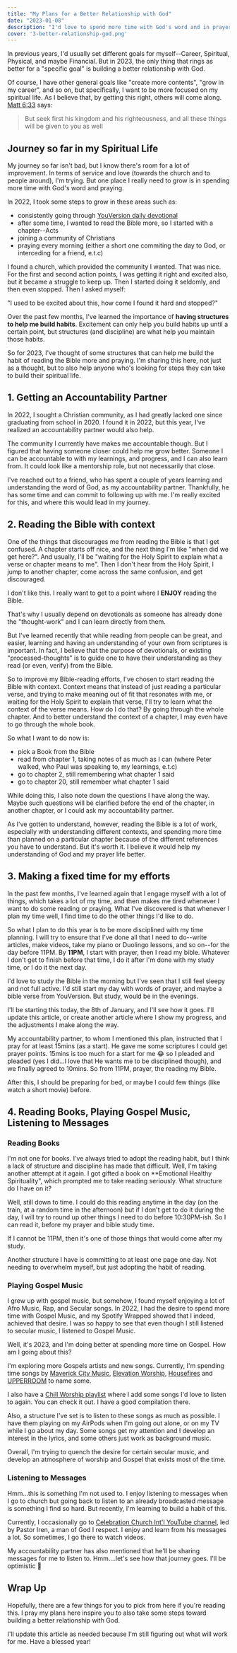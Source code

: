 ```yaml
---
title: "My Plans for a Better Relationship with God"
date: "2023-01-08"
description: "I'd love to spend more time with God's word and in prayers this year. Here are my plans on structures I intend to set in place to achieve this"
cover: '3-better-relationship-god.png'
---
```


In previous years, I'd usually set different goals for myself--Career, Spiritual, Physical, and maybe Financial. But in 2023, the only thing that rings as better for a "specific goal" is building a better relationship with God.

Of course, I have other general goals like "create more contents", "grow in my career", and so on, but specifically, I want to be more focused on my spiritual life. As I believe that, by getting this right, others will come along. [Matt 6:33](https://www.bible.com/en-GB/bible/111/mat.6.33) says:

> But seek first his kingdom and his righteousness, and all these things will be given to you as well

## Journey so far in my Spiritual Life

My journey so far isn't bad, but I know there's room for a lot of improvement. In terms of service and love (towards the church and to people around), I'm trying. But one place I really need to grow is in spending more time with God's word and praying.

In 2022, I took some steps to grow in these areas such as:

* consistently going through [YouVersion daily devotional](https://www.bible.com/verse-of-the-day)
* after some time, I wanted to read the Bible more, so I started with a chapter--Acts
* joining a community of Christians
* praying every morning (either a short one commiting the day to God, or interceding for a friend, e.t.c)

I found a church, which provided the community I wanted. That was nice. For the first and second action points, I was getting it right and excited also, but it became a struggle to keep up. Then I started doing it seldomly, and then even stopped. Then I asked myself:

"I used to be excited about this, how come I found it hard and stopped?"

Over the past few months, I've learned the importance of **having structures to help me build habits**. Excitement can only help you build habits up until a certain point, but structures (and discipline) are what help you maintain those habits.

So for 2023, I've thought of some structures that can help me build the habit of reading the Bible more and praying. I'm sharing this here, not just as a thought, but to also help anyone who's looking for steps they can take to build their spiritual life.

## 1. Getting an Accountability Partner

In 2022, I sought a Christian community, as I had greatly lacked one since graduating from school in 2020. I found it in 2022, but this year, I've realized an accountability partner would also help.

The community I currently have makes me accountable though. But I figured that having someone closer could help me grow better. Someone I can be accountable to with my learnings, and progress, and I can also learn from. It could look like a mentorship role, but not necessarily that close.

I've reached out to a friend, who has spent a couple of years learning and understanding the word of God, as my accountability partner. Thankfully, he has some time and can commit to following up with me. I'm really excited for this, and where this would lead in my journey.

## 2. Reading the Bible with context

One of the things that discourages me from reading the Bible is that I get confused. A chapter starts off nice, and the next thing I'm like "when did we get here?". And usually, I'll be "waiting for the Holy Spirit to explain what a verse or chapter means to me". Then I don't hear from the Holy Spirit, I jump to another chapter, come across the same confusion, and get discouraged.

I don't like this. I really want to get to a point where I **ENJOY** reading the Bible.

That's why I usually depend on devotionals as someone has already done the "thought-work" and I can learn directly from them.

But I've learned recently that while reading from people can be great, and easier, learning and having an understanding of your own from scriptures is important. In fact, I believe that the purpose of devotionals, or existing "processed-thoughts" is to guide one to have their understanding as they read (or even, verify) from the Bible.

So to improve my Bible-reading efforts, I've chosen to start reading the Bible with context. Context means that instead of just reading a particular verse, and trying to make meaning out of fit that resonates with me, or waiting for the Holy Spirit to explain that verse, I'll try to learn what the context of the verse means. How do I do that? By going through the whole chapter. And to better understand the context of a chapter, I may even have to go through the whole book.

So what I want to do now is:

* pick a Book from the Bible
* read from chapter 1, taking notes of as much as I can (where Peter walked, who Paul was speaking to, my learnings, e.t.c)
* go to chapter 2, still remembering what chapter 1 said
* go to chapter 20, still remember what chapter 1 said

While doing this, I also note down the questions I have along the way. Maybe such questions will be clarified before the end of the chapter, in another chapter, or I could ask my accountability partner.

As I've gotten to understand, however, reading the Bible is a lot of work, especially with understanding different contexts, and spending more time than planned on a particular chapter because of the different references you have to understand. But it's worth it. I believe it would help my understanding of God and my prayer life better.

## 3. Making a fixed time for my efforts

In the past few months, I've learned again that I engage myself with a lot of things, which takes a lot of my time, and then makes me tired whenever I want to do some reading or praying. What I've discovered is that whenever I plan my time well, I find time to do the other things I'd like to do.

So what I plan to do this year is to be more disciplined with my time planning. I will try to ensure that I've done all that I need to do--write articles, make videos, take my piano or Duolingo lessons, and so on--for the day before 11PM. By **11PM**, I start with prayer, then I read my bible. Whatever I don't get to finish before that time, I do it after I'm done with my study time, or I do it the next day.

I'd love to study the Bible in the morning but I've seen that I still feel sleepy and not full active. I'd still start my day with words of prayer, and maybe a bible verse from YouVersion. But study, would be in the evenings.

I'll be starting this today, the 8th of January, and I'll see how it goes. I'll update this article, or create another article where I show my progress, and the adjustments I make along the way.

My accountability partner, to whom I mentioned this plan, instructed that I pray for at least 15mins (as a start). He gave me some scriptures I could get prayer points. 15mins is too much for a start for me 😂 so I pleaded and pleaded (yes I did...I love that He wants me to be disciplined though), and we finally agreed to 10mins. So from 11PM, prayer, the reading my Bible.

After this, I should be preparing for bed, or maybe I could few things (like watch a short movie) before.

## 4. Reading Books, Playing Gospel Music, Listening to Messages

### Reading Books

I'm not one for books. I've always tried to adopt the reading habit, but I think a lack of structure and discipline has made that difficult. Well, I'm taking another attempt at it again. I got gifted a book on **Emotional Healthy Spirituality", which prompted me to take reading seriously. What structure do I have on it?

Well, still down to time. I could do this reading anytime in the day (on the train, at a random time in the afternoon) but if I don't get to do it during the day, I will try to round up other things I need to do before 10:30PM-ish. So I can read it, before my prayer and bible study time.

If I cannot be 11PM, then it's one of those things that would come after my study.

Another structure I have is committing to at least one page one day. Not needing to overwhelm myself, but just adopting the habit of reading.

### Playing Gospel Music

I grew up with gospel music, but somehow, I found myself enjoying a lot of Afro Music, Rap, and Secular songs. In 2022, I had the desire to spend more time with Gospel Music, and my Spotify Wrapped showed that I indeed, achieved that desire. I was so happy to see that even though I still listened to secular music, I listened to Gospel Music.

Well, it's 2023, and I'm doing better at spending more time on Gospel. How am I going about this?

I'm exploring more Gospels artists and new songs. Currently, I'm spending time songs by [Maverick City Music](https://open.spotify.com/artist/58r1rB5t3VF5X6yXGPequV?si=FnDRcFxWSQadZ-aeZyuFew), [Elevation Worship](https://open.spotify.com/artist/3YCKuqpv9nCsIhJ2v8SMix?si=LSWLSic9SsmhHZL0HI4k6g), [Housefires](https://open.spotify.com/artist/6egyCFgiJ1j941PaxKoWJD?si=hxudtJDhThms4XKzC4etFQ) and [UPPERROOM](https://open.spotify.com/artist/107CG0UhUl9GJnPwF83N63?si=dBrFXjOIRSSMQaeFja8tAQ) to name some.

I also have a [Chill Worship playlist](https://open.spotify.com/playlist/4ICONSv6WH7boDV2wtMglw?si=6ad895a1ee614ee0) where I add some songs I'd love to listen to again. You can check it out. I have a good compilation there.

Also, a structure I've set is to listen to these songs as much as possible. I have them playing on my AirPods when I'm going out alone, or on my TV while I go about my day. Some songs get my attention and I develop an interest in the lyrics, and some others just work as background music.

Overall, I'm trying to quench the desire for certain secular music, and develop an atmosphere of worship and Gospel that exists most of the time.

### Listening to Messages

Hmm...this is something I'm not used to. I enjoy listening to messages when I go to church but going back to listen to an already broadcasted message is something I find so hard. But recently, I'm learning to build a habit of this.

Currently, I occasionally go to [Celebration Church Int'l YouTube channel](https://www.youtube.com/@CelebrationChurchNG/videos), led by Pastor Iren, a man of God I respect. I enjoy and learn from his messages a lot. So sometimes, I go there to watch videos.

My accountability partner has also mentioned that he'll be sharing messages for me to listen to. Hmm....let's see how that journey goes. I'll be optimistic 🫣

## Wrap Up

Hopefully, there are a few things for you to pick from here if you're reading this. I pray my plans here inspire you to also take some steps toward building a better relationship with God.

I'll update this article as needed because I'm still figuring out what will work for me. Have a blessed year!